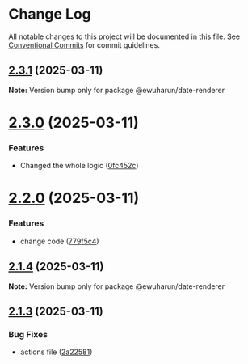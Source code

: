 # Change Log

All notable changes to this project will be documented in this file.
See [Conventional Commits](https://conventionalcommits.org) for commit guidelines.

## [2.3.1](https://github.com/ewuharun/monorepo/compare/@ewuharun/date-renderer@2.3.0...@ewuharun/date-renderer@2.3.1) (2025-03-11)

**Note:** Version bump only for package @ewuharun/date-renderer





# [2.3.0](https://github.com/ewuharun/monorepo/compare/@ewuharun/date-renderer@2.2.0...@ewuharun/date-renderer@2.3.0) (2025-03-11)


### Features

* Changed the whole logic ([0fc452c](https://github.com/ewuharun/monorepo/commit/0fc452c5524121e665bc1bb4feec729aa76b3991))





# [2.2.0](https://github.com/ewuharun/monorepo/compare/@ewuharun/date-renderer@2.1.4...@ewuharun/date-renderer@2.2.0) (2025-03-11)


### Features

* change code ([779f5c4](https://github.com/ewuharun/monorepo/commit/779f5c464dab61853f7ed6bd32d15f3f4fd3cbb2))





## [2.1.4](https://github.com/ewuharun/monorepo/compare/@ewuharun/date-renderer@2.1.3...@ewuharun/date-renderer@2.1.4) (2025-03-11)

**Note:** Version bump only for package @ewuharun/date-renderer





## [2.1.3](https://github.com/ewuharun/monorepo/compare/@ewuharun/date-renderer@2.1.2...@ewuharun/date-renderer@2.1.3) (2025-03-11)


### Bug Fixes

* actions file ([2a22581](https://github.com/ewuharun/monorepo/commit/2a225812522732be360f769f8489401f71faa66c))
